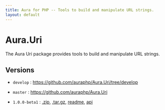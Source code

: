 ```yaml
---
title: Aura for PHP -- Tools to build and manipulate URL strings.
layout: default
---
```


Aura.Uri
========

The Aura Uri package provides tools to build and manipulate URL strings.

Versions
--------

- `develop` : <https://github.com/auraphp/Aura.Uri/tree/develop>

- `master` : <https://github.com/auraphp/Aura.Uri>

- `1.0.0-beta1` : [.zip](https://github.com/auraphp/Aura.Uri/zipball/1.0.0-beta1), [.tar.gz](https://github.com/auraphp/Aura.Uri/tarball/1.0.0-beta1), [readme](version/1.0.0-beta1/), [api](version/1.0.0-beta1/api/)

